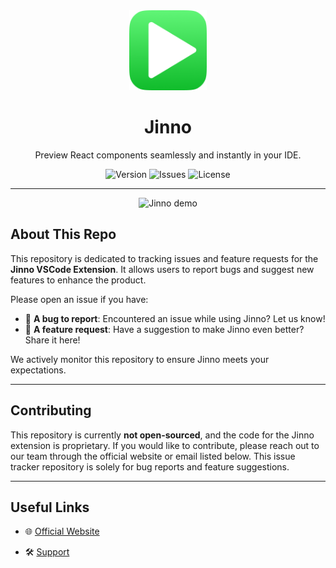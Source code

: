 <div align="center">
  <a href="https://jinno.app">
    <picture>
      <img alt="Jinno logo" src="./logo.png" height="128">
    </picture>
  </a>
  <h1>Jinno</h1>

  <p>Preview React components seamlessly and instantly in your IDE.</p>

  <p>
    <img alt="Version" src="https://img.shields.io/badge/version-2.10.12-blue?style=for-the-badge&labelColor=000000">
    <img alt="Issues" src="https://img.shields.io/badge/issues-Report%20Here-green?style=for-the-badge&labelColor=000000">
    <img alt="License" src="https://img.shields.io/badge/license-Proprietary-red?style=for-the-badge&labelColor=000000">
  </p>
</div>

---

<div align="center">
  <img alt="Jinno demo" src="./jinno.gif" height="400">
</div>

## About This Repo

This repository is dedicated to tracking issues and feature requests for the **Jinno VSCode Extension**. It allows users to report bugs and suggest new features to enhance the product.

Please open an issue if you have:

- 🐞 **A bug to report**: Encountered an issue while using Jinno? Let us know!
- 🚀 **A feature request**: Have a suggestion to make Jinno even better? Share it here!

We actively monitor this repository to ensure Jinno meets your expectations.

---

## Contributing

This repository is currently **not open-sourced**, and the code for the Jinno extension is proprietary. If you would like to contribute, please reach out to our team through the official website or email listed below. This issue tracker repository is solely for bug reports and feature suggestions.

---

## Useful Links

- 🌐 [Official Website](https://www.jinno.app)
<!--- 📘 [Documentation](https://www.jinno.app/docs)-->
- 🛠 [Support](https://github.com/tiki-taka-ai/jinno-issue-tracker)
